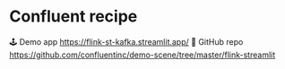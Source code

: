# Confluent recipe

🕹️ Demo app https://flink-st-kafka.streamlit.app/
🐙 GitHub repo https://github.com/confluentinc/demo-scene/tree/master/flink-streamlit
